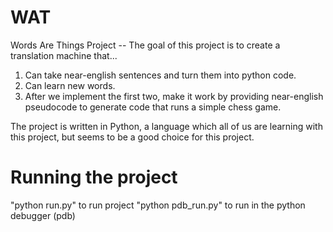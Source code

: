 # WAT
Words Are Things Project --
The goal of this project is to create a translation machine that...
1. Can take near-english sentences and turn them into python code.
2. Can learn new words.
3. After we implement the first two, make it work by providing near-english pseudocode to generate code that runs a simple chess game.

The project is written in Python, a language which all of us are learning with this project, but seems to be a good choice for this project.

# Running the project

"python run.py" to run project
"python pdb_run.py" to run in the python debugger (pdb)

